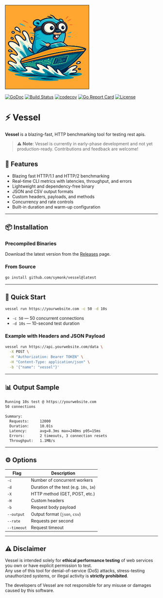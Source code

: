 <img src="https://github.com/symonk/vessel/blob/main/.github/images/vessel.png" border="1" width="275" height="275"/>

[![GoDoc](https://pkg.go.dev/badge/github.com/symonk/vessel)](https://pkg.go.dev/github.com/symonk/vessel)
[![Build Status](https://github.com/symonk/vessel/actions/workflows/go_test.yml/badge.svg)](https://github.com/symonk/vessel/actions/workflows/go_test.yml)
[![codecov](https://codecov.io/gh/symonk/vessel/branch/main/graph/badge.svg)](https://codecov.io/gh/symonk/vessel)
[![Go Report Card](https://goreportcard.com/badge/github.com/symonk/vessel)](https://goreportcard.com/report/github.com/symonk/vessel)
[![License](https://img.shields.io/badge/License-Apache_2.0-blue.svg)](https://github.com/symonk/vessel/blob/master/LICENSE)

# ⚡ Vessel

**Vessel** is a blazing-fast, HTTP benchmarking tool for testing rest apis.

> ⚠️ **Note**: Vessel is currently in early-phase development and not yet production-ready. Contributions and feedback are welcome!

## 🏁 Features

- Blazing fast HTTP/1.1 and HTTP/2 benchmarking
- Real-time CLI metrics with latencies, throughput, and errors
- Lightweight and dependency-free binary
- JSON and CSV output formats
- Custom headers, payloads, and methods
- Concurrency and rate controls
- Built-in duration and warm-up configuration

---

## 📦 Installation

### Precompiled Binaries

Download the latest version from the [Releases](https://github.com/symonk/vessel/releases) page.

### From Source

```bash
go install github.com/symonk/vessel@latest
```

---

## 🚀 Quick Start

```bash
vessel run https://yourwebsite.com -c 50 -d 10s
```

- `-c 50` — 50 concurrent connections
- `-d 10s` — 10-second test duration

### Example with Headers and JSON Payload

```bash
vessel run https://api.yourwebsite.com/data \
  -X POST \
  -H "Authorization: Bearer TOKEN" \
  -H "Content-Type: application/json" \
  -b '{"name": "vessel"}'
```

---

## 📊 Output Sample

```text
Running 10s test @ https://yourwebsite.com
50 connections

Summary:
  Requests:     12000
  Duration:     10.01s
  Latency:      avg=8.3ms max=240ms p95=15ms
  Errors:       2 timeouts, 3 connection resets
  Throughput:   1.1MB/s
```

---

## ⚙️ Options

| Flag         | Description                            |
|--------------|----------------------------------------|
| `-c`         | Number of concurrent workers           |
| `-d`         | Duration of the test (e.g. `10s`, `1m`)|
| `-X`         | HTTP method (GET, POST, etc.)          |
| `-H`         | Custom headers                         |
| `-b`         | Request body payload                   |
| `--output`   | Output format (`json`, `csv`)          |
| `--rate`     | Requests per second                    |
| `--timeout`  | Request timeout                        |

---

## ⚠️ Disclaimer

Vessel is intended solely for **ethical performance testing** of web services you own or have explicit permission to test.  
Any use of this tool for denial-of-service (DoS) attacks, stress-testing unauthorized systems, or illegal activity is **strictly prohibited**.

The developers of Vessel are not responsible for any misuse or damages caused by this software.
